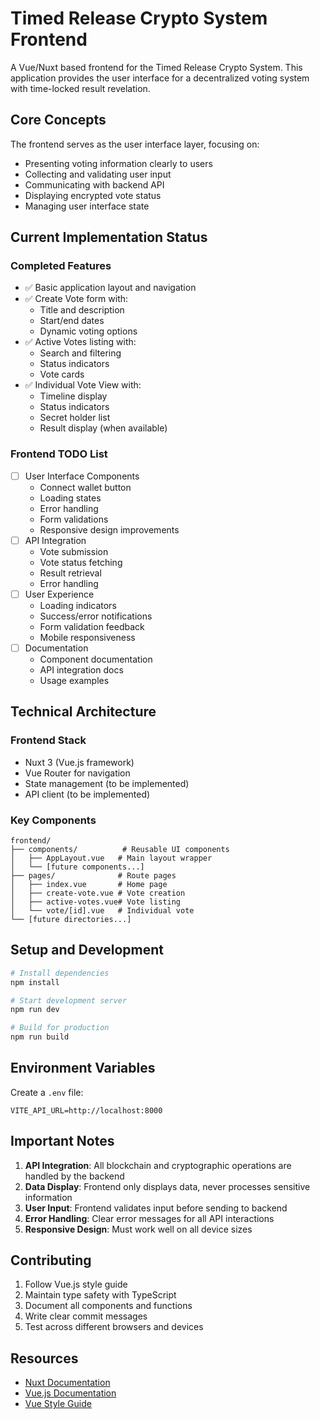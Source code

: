 # Timed Release Crypto System Frontend

A Vue/Nuxt based frontend for the Timed Release Crypto System. This application provides the user interface for a decentralized voting system with time-locked result revelation.

## Core Concepts

The frontend serves as the user interface layer, focusing on:
- Presenting voting information clearly to users
- Collecting and validating user input
- Communicating with backend API
- Displaying encrypted vote status
- Managing user interface state

## Current Implementation Status

### Completed Features
- ✅ Basic application layout and navigation
- ✅ Create Vote form with:
  - Title and description
  - Start/end dates
  - Dynamic voting options
- ✅ Active Votes listing with:
  - Search and filtering
  - Status indicators
  - Vote cards
- ✅ Individual Vote View with:
  - Timeline display
  - Status indicators
  - Secret holder list
  - Result display (when available)

### Frontend TODO List
- [ ] User Interface Components
  - Connect wallet button
  - Loading states
  - Error handling
  - Form validations
  - Responsive design improvements
- [ ] API Integration
  - Vote submission
  - Vote status fetching
  - Result retrieval
  - Error handling
- [ ] User Experience
  - Loading indicators
  - Success/error notifications
  - Form validation feedback
  - Mobile responsiveness
- [ ] Documentation
  - Component documentation
  - API integration docs
  - Usage examples

## Technical Architecture

### Frontend Stack
- Nuxt 3 (Vue.js framework)
- Vue Router for navigation
- State management (to be implemented)
- API client (to be implemented)

### Key Components
```
frontend/
├── components/          # Reusable UI components
│   ├── AppLayout.vue   # Main layout wrapper
│   └── [future components...]
├── pages/              # Route pages
│   ├── index.vue       # Home page
│   ├── create-vote.vue # Vote creation
│   ├── active-votes.vue# Vote listing
│   └── vote/[id].vue   # Individual vote
└── [future directories...]
```

## Setup and Development

```bash
# Install dependencies
npm install

# Start development server
npm run dev

# Build for production
npm run build
```

## Environment Variables
Create a `.env` file:
```
VITE_API_URL=http://localhost:8000
```

## Important Notes
1. **API Integration**: All blockchain and cryptographic operations are handled by the backend
2. **Data Display**: Frontend only displays data, never processes sensitive information
3. **User Input**: Frontend validates input before sending to backend
4. **Error Handling**: Clear error messages for all API interactions
5. **Responsive Design**: Must work well on all device sizes

## Contributing
1. Follow Vue.js style guide
2. Maintain type safety with TypeScript
3. Document all components and functions
4. Write clear commit messages
5. Test across different browsers and devices

## Resources
- [Nuxt Documentation](https://nuxt.com)
- [Vue.js Documentation](https://vuejs.org)
- [Vue Style Guide](https://vuejs.org/style-guide)
